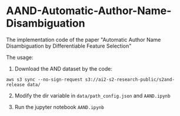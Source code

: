 # AAND-Automatic-Author-Name-Disambiguation
The implementation code of the paper "Automatic Author Name Disambiguation by Differentiable Feature Selection"

The usage:
1. Download the AND dataset by the code:
```
aws s3 sync --no-sign-request s3://ai2-s2-research-public/s2and-release data/
```

2. Modify the dir variable in ``data/path_config.json`` and ``AAND.ipynb``

3. Run the jupyter notebook ``AAND.ipynb``
